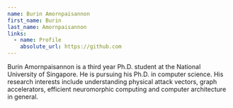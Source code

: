 ```yaml
---
name: Burin Amornpaisannon
first_name: Burin
last_name: Amornpaisannon
links:
  - name: Profile
    absolute_url: https://github.com
---
```


Burin Amornpaisannon is a third year Ph.D. student at the National University of Singapore. He is pursuing his Ph.D. in computer science. His research interests include understanding physical attack vectors, graph accelerators, efficient neuromorphic computing and computer architecture in general.
